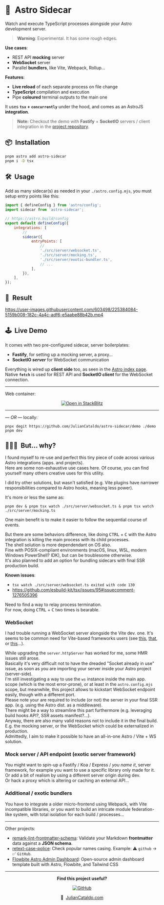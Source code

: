 # 🚀  Astro Sidecar

Watch and execute TypeScript processes alongside your Astro development server.

> **Warning**: Experimental. It has some rough edges.

**Use cases**:

- REST API **mocking** server
- **WebSocket** server
- Parallel **bundlers**, like Vite, Webpack, Rollup…

**Features**:

- **Live reload** of each separate process on file change
- **TypeScript** compilation and execution
- Pipe **coloured** terminal outputs to the main one

It uses **`tsx` + `concurrently`** under the hood, and comes as an AstroJS **integration**.

> **Note:** Checkout the demo with **Fastify** + **SocketIO** servers / client integration in the [project repository](https://github.com/JulianCataldo/astro-sidecar/blob/master/demo).

## 📦  Installation

```sh
pnpm astro add astro-sidecar
pnpm i -D tsx
```

## 🛠  Usage

Add as many sidecar(s) as needed in your `./astro.config.mjs`, you must setup entry points like this:

```mjs
import { defineConfig } from 'astro/config';
import sidecar from 'astro-sidecar';

// https://astro.build/config
export default defineConfig({
	integrations: [
		//
		sidecar({
			entryPoints: [
				//
				'./src/server/websocket.ts',
				'./src/server/mocking.ts',
				'./src/server/exotic-bundler.ts',
				// ...
			],
		}),
	],
});
```

## 🎉  Result

https://user-images.githubusercontent.com/603498/225384084-5159b008-182c-4a4c-adf6-e5aabe88b42b.mp4

## 🕹  Live Demo

It comes with two pre-configured sidecar, server boilerplates:

- **Fastify**, for setting up a mocking server, a proxy…
- **SocketIO _server_** for WebSocket communication

Everything is wired up **client side** too, as seen in the [Astro index page](./demo/src/pages/index.astro).  
Native **`fetch`** is used for REST API and **SocketIO _client_** for the WebSocket connection.

---

Web container:

<div align="center">
	<a href="https://stackblitz.com/github/JulianCataldo/astro-sidecar/tree/master/demo"><img src="https://developer.stackblitz.com/img/open_in_stackblitz.svg" alt="Open in StackBlitz"></a>
	<!-- <a href="https://codesandbox.io/s/github/JulianCataldo/astro-sidecar/tree/master/demo"><img src="https://assets.codesandbox.io/github/button-edit-lime.svg" alt="Open with CodeSandbox"></a> -->
</div>

---

_— OR —_ locally:

```
pnpx degit https://github.com/JulianCataldo/astro-sidecar/demo ./demo
pnpm dev
```

## 🤷🏼‍♂️  But… why?

I found myself to re-use and perfect this tiny piece of code across various Astro integrations (apps. and projects). \
Here are some non-exhaustive use cases here. Of course, you can find yourself many others creative uses for this utility.

I did try other solutions, but wasn't satisfied (e.g. Vite plugins have narrower responsibilities compared to Astro hooks, meaning less power).

It's more or less the same as:

```
pnpm dev & pnpm tsx watch ./src/server/websocket.ts & pnpm tsx watch ./src/server/mocking.ts
```

One main benefit is to make it easier to follow the sequential course of events.

But there are some behaviors difference, like doing <kbd>CTRL</kbd> + <kbd>C</kbd> with the Astro
integration is killing the main process with its child processes.  
The shell solution is more dependendant on OS also.  
Fine with POSIX-compliant environments (macOS, linux, WSL, modern Windows PowerShell? IDK),
but can be troublesome otherwise.  
It's also planned to add an option for bundling sidecars with final SSR production build.

**Known issues**:

- `tsx watch ./src/server/websocket.ts exited with code 130`
- https://github.com/esbuild-kit/tsx/issues/95#issuecomment-1276505396

Need to find a way to relay process termination.  
For now, doing <kbd>CTRL</kbd> + <kbd>C</kbd> two times is bearable.

### WebSocket

I had trouble running a WebSocket server alongside the Vite dev. one.
It's seems to be common need for Vite-based frameworks users (see
[this](https://stackoverflow.com/questions/75319037/how-to-setup-a-websocket-server-inside-sveltekit-using-the-ws-package),
[that](https://dev.to/theether0/sveltekit-with-socketio-and-nodejs-285h), or
[this](https://github.com/sveltejs/kit/issues/1491)…).

While upgrading the `server.httpServer` has worked for me, some HMR issues still arose.\
Basically it's very difficult not to have the dreaded "Socket already in use" issue,
as soon as you are importing your server inside your Astro project (server-side). \
I'm still investigating a way to use the `ws` instance inside the main app. scope (which is the most error-prone), or at least in the `astro.config.mjs` scope,
but meanwhile, this project allows to kickstart WebSocket endpoint easily, though with a different port.\
Please note your are required to include (or not) the server in your final SSR app. (e.g. using the Astro dist. as a middleware). \
There might be a way to streamline this part furthermore (e.g. leveraging build hooks API?, SSR assets manifest?…).  
Anyway, there are also many valid reasons not to include it in the final build.  
E.g. the mocking server, or the WebSocket which could be externalized in production.  
Admittedly, I aim to make it possible to have an all-in-one Astro / Vite + WS solution.

### Mock server / API endpoint (exotic server framework)

You might want to spin-up a Fastify / Koa / Express / _you name it_, server framework,
for example you want to use a specific library only made for it. \
Or add a bit of realism by using a different server origin during dev.  
Or hack a proxy which is altering or caching an external API…

### Additional / exotic bundlers

You have to integrate a older micro-frontend using Webpack, with Vite incompatible libraries,
or you want to build an intricate module federation-like system, with total isolation
for each build / processes…

<div class="git-footer">

---

Other projects:

- [remark-lint-frontmatter-schema](https://github.com/JulianCataldo/remark-lint-frontmatter-schema): Validate your Markdown **frontmatter** data against a **JSON schema**.
- [retext-case-police](https://github.com/JulianCataldo/retext-case-police): Check popular names casing. Example: ⚠️ `github` → ✅ `GitHub`.
- [Flowbite Astro Admin Dashboard](https://github.com/themesberg/flowbite-astro-admin-dashboard): Open-source admin dashboard template built with Astro, Flowbite, and Tailwind CSS

---

<div align="center">

**Find this project useful?**

[![GitHub](https://img.shields.io/badge/🌟_Leave_a_star_on_GitHub-222222?logo=github&style=social)](https://github.com/JulianCataldo/remark-lint-frontmatter-schema)

🔗  [JulianCataldo.com](https://www.juliancataldo.com/)

</div>

</div>
